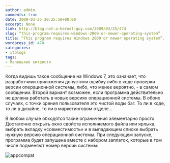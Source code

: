 ```yaml
---
author: admin
comments: true
date: 2009-03-25 20:25:50+00:00
excerpt: None
link: http://blog.not-a-kernel-guy.com/2009/03/25/474
slug: “this-program-requires-windows-2000-or-newer-operating-system”
title: “This program requires Windows 2000 or newer operating system”.
wordpress_id: 474
categories:
- itblogs
tags:
- Маленькие хитрости
---
```


Когда видишь такое сообщение на Windows 7, это означает, что разработчики приложения допустили ошибку либо в коде проверки версии операционной системы, либо, что менее вероятно, - в самом сообщении. Второй вариант возможен, если программа действительно не должна работать в новых версиях операционной системы. В обоих случаях, с точки зрения пользователя это чистой воды баг. То ли в коде, то ли в дизайне, то ли в маркетинговом отделе…

В любом случае обходятся такие ограничения элементарно просто. Достаточно открыть окно свойств исполняемого файла или ярлыка, выбрать вкладку «совместимость» и в выпадающем списке выбрать нужную версию операционной системы. При следующем запуске, программа будет запущена вместе с набором заплаток, которые в том числе подменяют номер версии системы:

![appcompat](http://blog.not-a-kernel-guy.com/wp-content/uploads/2009/03/appcompat.png)

